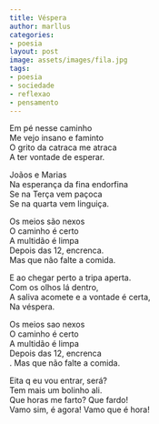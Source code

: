 ```yaml
---
title: Véspera
author: marllus
categories:
- poesia
layout: post
image: assets/images/fila.jpg
tags:
- poesia
- sociedade
- reflexao
- pensamento
---
```


Em pé nesse caminho<br>
Me vejo insano e faminto<br>
O grito da catraca me atraca<br>
A ter vontade de esperar.<br>

Joãos e Marias<br>
Na esperança da fina endorfina<br>
Se na Terça vem paçoca<br>
Se na quarta vem linguiça.<br>

Os meios são nexos<br>
O caminho é certo<br>
A multidão é limpa<br>
Depois das 12, encrenca.<br>
Mas que não falte a comida.<br>

E ao chegar perto a tripa aperta.<br>
Com os olhos lá dentro,<br>
A saliva acomete e a vontade é certa,<br>
Na véspera.<br>

Os meios sao nexos<br>
O caminho é certo<br>
A multidão é limpa<br>
Depois das 12, encrenca<br>.
Mas que não falte a comida.<br>

Eita q eu vou entrar, será?<br>
Tem mais um bolinho ali.<br>
Que horas me farto? Que fardo!<br>
Vamo sim, é agora! Vamo que é hora!<br>
